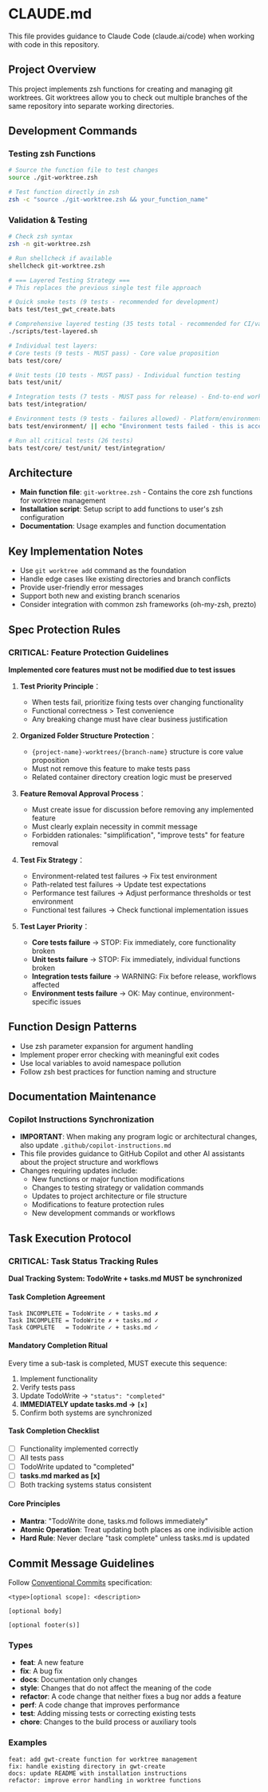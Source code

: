# CLAUDE.md

This file provides guidance to Claude Code (claude.ai/code) when working with code in this repository.

## Project Overview

This project implements zsh functions for creating and managing git worktrees. Git worktrees allow you to check out multiple branches of the same repository into separate working directories.

## Development Commands

### Testing zsh Functions
```bash
# Source the function file to test changes
source ./git-worktree.zsh

# Test function directly in zsh
zsh -c "source ./git-worktree.zsh && your_function_name"
```

### Validation & Testing
```bash
# Check zsh syntax
zsh -n git-worktree.zsh

# Run shellcheck if available
shellcheck git-worktree.zsh

# === Layered Testing Strategy ===
# This replaces the previous single test file approach

# Quick smoke tests (9 tests - recommended for development)
bats test/test_gwt_create.bats

# Comprehensive layered testing (35 tests total - recommended for CI/validation)
./scripts/test-layered.sh

# Individual test layers:
# Core tests (9 tests - MUST pass) - Core value proposition
bats test/core/

# Unit tests (10 tests - MUST pass) - Individual function testing
bats test/unit/

# Integration tests (7 tests - MUST pass for release) - End-to-end workflows
bats test/integration/

# Environment tests (9 tests - failures allowed) - Platform/environment specific
bats test/environment/ || echo "Environment tests failed - this is acceptable"

# Run all critical tests (26 tests)
bats test/core/ test/unit/ test/integration/
```

## Architecture

- **Main function file**: `git-worktree.zsh` - Contains the core zsh functions for worktree management
- **Installation script**: Setup script to add functions to user's zsh configuration
- **Documentation**: Usage examples and function documentation

## Key Implementation Notes

- Use `git worktree add` command as the foundation
- Handle edge cases like existing directories and branch conflicts
- Provide user-friendly error messages
- Support both new and existing branch scenarios
- Consider integration with common zsh frameworks (oh-my-zsh, prezto)

## Spec Protection Rules

### CRITICAL: Feature Protection Guidelines

**Implemented core features must not be modified due to test issues**

1. **Test Priority Principle**：
   - When tests fail, prioritize fixing tests over changing functionality
   - Functional correctness > Test convenience
   - Any breaking change must have clear business justification

2. **Organized Folder Structure Protection**：
   - `{project-name}-worktrees/{branch-name}` structure is core value proposition
   - Must not remove this feature to make tests pass
   - Related container directory creation logic must be preserved

3. **Feature Removal Approval Process**：
   - Must create issue for discussion before removing any implemented feature
   - Must clearly explain necessity in commit message
   - Forbidden rationales: "simplification", "improve tests" for feature removal

4. **Test Fix Strategy**：
   - Environment-related test failures → Fix test environment
   - Path-related test failures → Update test expectations
   - Performance test failures → Adjust performance thresholds or test environment
   - Functional test failures → Check functional implementation issues

5. **Test Layer Priority**：
   - **Core tests failure** → STOP: Fix immediately, core functionality broken
   - **Unit tests failure** → STOP: Fix immediately, individual functions broken
   - **Integration tests failure** → WARNING: Fix before release, workflows affected
   - **Environment tests failure** → OK: May continue, environment-specific issues

## Function Design Patterns

- Use zsh parameter expansion for argument handling
- Implement proper error checking with meaningful exit codes
- Use local variables to avoid namespace pollution
- Follow zsh best practices for function naming and structure

## Documentation Maintenance

### Copilot Instructions Synchronization
- **IMPORTANT**: When making any program logic or architectural changes, also update `.github/copilot-instructions.md`
- This file provides guidance to GitHub Copilot and other AI assistants about the project structure and workflows
- Changes requiring updates include:
  - New functions or major function modifications
  - Changes to testing strategy or validation commands
  - Updates to project architecture or file structure
  - Modifications to feature protection rules
  - New development commands or workflows

## Task Execution Protocol

### CRITICAL: Task Status Tracking Rules

**Dual Tracking System: TodoWrite + tasks.md MUST be synchronized**

#### Task Completion Agreement
```
Task INCOMPLETE = TodoWrite ✓ + tasks.md ✗
Task INCOMPLETE = TodoWrite ✗ + tasks.md ✓  
Task COMPLETE   = TodoWrite ✓ + tasks.md ✓
```

#### Mandatory Completion Ritual
Every time a sub-task is completed, MUST execute this sequence:
1. Implement functionality
2. Verify tests pass
3. Update TodoWrite → `"status": "completed"`
4. **IMMEDIATELY update tasks.md → `[x]`**
5. Confirm both systems are synchronized

#### Task Completion Checklist
- [ ] Functionality implemented correctly
- [ ] All tests pass
- [ ] TodoWrite updated to "completed"
- [ ] **tasks.md marked as [x]**
- [ ] Both tracking systems status consistent

#### Core Principles
- **Mantra**: "TodoWrite done, tasks.md follows immediately"
- **Atomic Operation**: Treat updating both places as one indivisible action
- **Hard Rule**: Never declare "task complete" unless tasks.md is updated

## Commit Message Guidelines

Follow [Conventional Commits](https://www.conventionalcommits.org/en/v1.0.0/) specification:

```
<type>[optional scope]: <description>

[optional body]

[optional footer(s)]
```

### Types
- **feat**: A new feature
- **fix**: A bug fix
- **docs**: Documentation only changes
- **style**: Changes that do not affect the meaning of the code
- **refactor**: A code change that neither fixes a bug nor adds a feature
- **perf**: A code change that improves performance
- **test**: Adding missing tests or correcting existing tests
- **chore**: Changes to the build process or auxiliary tools

### Examples
```
feat: add gwt-create function for worktree management
fix: handle existing directory in gwt-create
docs: update README with installation instructions
refactor: improve error handling in worktree functions
```
